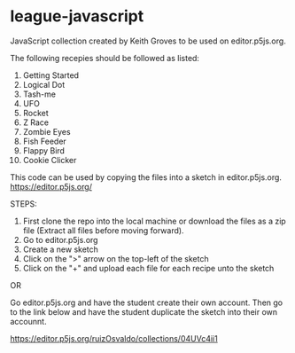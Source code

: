 # league-javascript
JavaScript collection created by Keith Groves to be used on editor.p5js.org.

The following recepies should be followed as listed:
1. Getting Started
2. Logical Dot
3. Tash-me
4. UFO
5. Rocket
6. Z Race
7. Zombie Eyes
8. Fish Feeder
9. Flappy Bird
10. Cookie Clicker


This code can be used by copying the files into a sketch in editor.p5js.org. https://editor.p5js.org/

STEPS:

1. First clone the repo into the local machine or download the files as a zip file (Extract all files before moving forward). 
2. Go to editor.p5js.org
3. Create a new sketch
4. Click on the ">" arrow on the top-left of the sketch
5. Click on the "+" and upload each file for each recipe unto the sketch

OR

Go editor.p5js.org and have the student create their own account. Then go to the link below and have the student duplicate the sketch into their own accounnt.

https://editor.p5js.org/ruizOsvaldo/collections/04UVc4ii1
